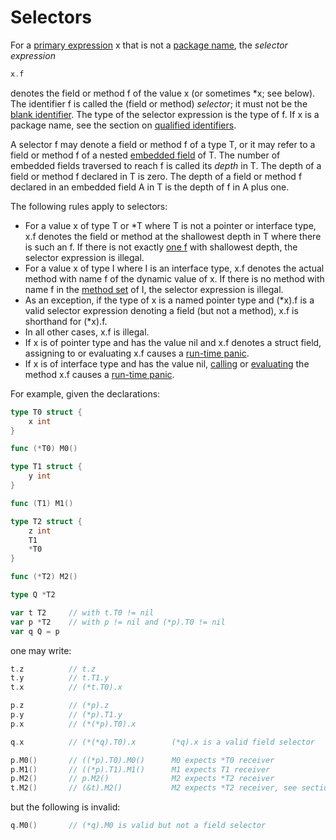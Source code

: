# Selectors

For a [primary expression](/Expressions/primary_expressions.html) x that is not a [package name](/Packages/package_clause.html), the *selector expression*

```go
x.f
```

denotes the field or method f of the value x (or sometimes \*x; see below). The identifier f is called the (field or method) *selector*; it must not be the [blank identifier](/Declarations%20and%20scope/blank_identifier.html). The type of the selector expression is the type of f. If x is a package name, see the section on [qualified identifiers](/Expressions/qualified_identifiers.html).

A selector f may denote a field or method f of a type T, or it may refer to a field or method f of a nested [embedded field](/Types/struct_types.html) of T. The number of embedded fields traversed to reach f is called its *depth* in T. The depth of a field or method f declared in T is zero. The depth of a field or method f declared in an embedded field A in T is the depth of f in A plus one.

The following rules apply to selectors:

  * For a value x of type T or *T where T is not a pointer or interface type, x.f denotes the field or method at the shallowest depth in T where there is such an f. If there is not exactly [one f](/Declarations%20and%20scope/uniqueness_of_identifiers.html) with shallowest depth, the selector expression is illegal.
  * For a value x of type I where I is an interface type, x.f denotes the actual method with name f of the dynamic value of x. If there is no method with name f in the [method set](/Types/method_sets.html) of I, the selector expression is illegal.
  * As an exception, if the type of x is a named pointer type and (*x).f is a valid selector expression denoting a field (but not a method), x.f is shorthand for (*x).f.
  * In all other cases, x.f is illegal.
  * If x is of pointer type and has the value nil and x.f denotes a struct field, assigning to or evaluating x.f causes a [run-time panic](/Run-time%20panics/).
  * If x is of interface type and has the value nil, [calling](/Expressions/calls.html) or [evaluating](/Expressions/method_values.html) the method x.f causes a [run-time panic](/Run-time%20panics/).

For example, given the declarations:

```go
type T0 struct {
	x int
}

func (*T0) M0()

type T1 struct {
	y int
}

func (T1) M1()

type T2 struct {
	z int
	T1
	*T0
}

func (*T2) M2()

type Q *T2

var t T2     // with t.T0 != nil
var p *T2    // with p != nil and (*p).T0 != nil
var q Q = p
```

one may write:

```go
t.z          // t.z
t.y          // t.T1.y
t.x          // (*t.T0).x

p.z          // (*p).z
p.y          // (*p).T1.y
p.x          // (*(*p).T0).x

q.x          // (*(*q).T0).x        (*q).x is a valid field selector

p.M0()       // ((*p).T0).M0()      M0 expects *T0 receiver
p.M1()       // ((*p).T1).M1()      M1 expects T1 receiver
p.M2()       // p.M2()              M2 expects *T2 receiver
t.M2()       // (&t).M2()           M2 expects *T2 receiver, see section on Calls
```

but the following is invalid:

```go
q.M0()       // (*q).M0 is valid but not a field selector
```
